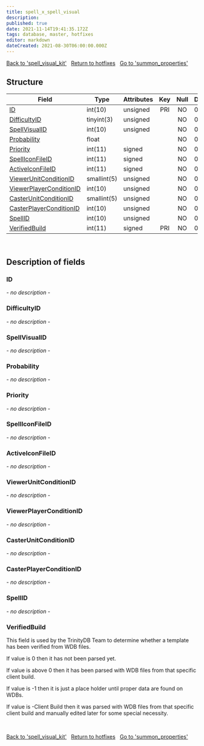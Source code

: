 ```yaml
---
title: spell_x_spell_visual
description: 
published: true
date: 2021-11-14T19:41:35.172Z
tags: database, master, hotfixes
editor: markdown
dateCreated: 2021-08-30T06:00:00.000Z
---
```


<a href="https://trinitycore.info/de/database/master/hotfixes/spell_visual_kit" class="mt-5 v-btn v-btn--depressed v-btn--flat v-btn--outlined theme--light v-size--default darkblue--text text--lighten-3"><span class="v-btn__content"><i aria-hidden="true" class="v-icon notranslate v-icon--left mdi mdi-arrow-left theme--light"></i><span>Back to 'spell_visual_kit'</span></span></a>&nbsp;&nbsp;&nbsp;<a href="https://trinitycore.info/de/database/master/hotfixes/home" class="mt-5 v-btn v-btn--depressed v-btn--flat v-btn--outlined theme--light v-size--default darkblue--text text--lighten-3"><span class="v-btn__content"><i aria-hidden="true" class="v-icon notranslate v-icon--left mdi mdi-home-outline theme--light"></i><span>Return to hotfixes</span></span></a>&nbsp;&nbsp;&nbsp;<a href="https://trinitycore.info/de/database/master/hotfixes/summon_properties" class="mt-5 v-btn v-btn--depressed v-btn--flat v-btn--outlined theme--light v-size--default darkblue--text text--lighten-3"><span class="v-btn__content"><span>Go to 'summon_properties'</span><i aria-hidden="true" class="v-icon notranslate v-icon--right mdi mdi-arrow-right theme--light"></i></span></a>

## Structure

| Field | Type | Attributes | Key | Null | Default | Extra | Comment |
| --- | --- | --- | :---: | :---: | --- | --- | --- |
| [ID](#id) | int(10) | unsigned | PRI | NO | 0 |  |  |
| [DifficultyID](#difficultyid) | tinyint(3) | unsigned |  | NO | 0 |  |  |
| [SpellVisualID](#spellvisualid) | int(10) | unsigned |  | NO | 0 |  |  |
| [Probability](#probability) | float |  |  | NO | 0 |  |  |
| [Priority](#priority) | int(11) | signed |  | NO | 0 |  |  |
| [SpellIconFileID](#spelliconfileid) | int(11) | signed |  | NO | 0 |  |  |
| [ActiveIconFileID](#activeiconfileid) | int(11) | signed |  | NO | 0 |  |  |
| [ViewerUnitConditionID](#viewerunitconditionid) | smallint(5) | unsigned |  | NO | 0 |  |  |
| [ViewerPlayerConditionID](#viewerplayerconditionid) | int(10) | unsigned |  | NO | 0 |  |  |
| [CasterUnitConditionID](#casterunitconditionid) | smallint(5) | unsigned |  | NO | 0 |  |  |
| [CasterPlayerConditionID](#casterplayerconditionid) | int(10) | unsigned |  | NO | 0 |  |  |
| [SpellID](#spellid) | int(10) | unsigned |  | NO | 0 |  |  |
| [VerifiedBuild](#verifiedbuild) | int(11) | signed | PRI | NO | 0 |  |  |
&nbsp;
## Description of fields

### ID
*- no description -*
&nbsp;

### DifficultyID
*- no description -*
&nbsp;

### SpellVisualID
*- no description -*
&nbsp;

### Probability
*- no description -*
&nbsp;

### Priority
*- no description -*
&nbsp;

### SpellIconFileID
*- no description -*
&nbsp;

### ActiveIconFileID
*- no description -*
&nbsp;

### ViewerUnitConditionID
*- no description -*
&nbsp;

### ViewerPlayerConditionID
*- no description -*
&nbsp;

### CasterUnitConditionID
*- no description -*
&nbsp;

### CasterPlayerConditionID
*- no description -*
&nbsp;

### SpellID
*- no description -*
&nbsp;

### VerifiedBuild
This field is used by the TrinityDB Team to determine whether a template has been verified from WDB files.

If value is 0 then it has not been parsed yet.

If value is above 0 then it has been parsed with WDB files from that specific client build.

If value is -1 then it is just a place holder until proper data are found on WDBs.

If value is -Client Build then it was parsed with WDB files from that specific client build and manually edited later for some special necessity.

&nbsp;

<a href="https://trinitycore.info/de/database/master/hotfixes/spell_visual_kit" class="mt-5 v-btn v-btn--depressed v-btn--flat v-btn--outlined theme--light v-size--default darkblue--text text--lighten-3"><span class="v-btn__content"><i aria-hidden="true" class="v-icon notranslate v-icon--left mdi mdi-arrow-left theme--light"></i><span>Back to 'spell_visual_kit'</span></span></a>&nbsp;&nbsp;&nbsp;<a href="https://trinitycore.info/de/database/master/hotfixes/home" class="mt-5 v-btn v-btn--depressed v-btn--flat v-btn--outlined theme--light v-size--default darkblue--text text--lighten-3"><span class="v-btn__content"><i aria-hidden="true" class="v-icon notranslate v-icon--left mdi mdi-home-outline theme--light"></i><span>Return to hotfixes</span></span></a>&nbsp;&nbsp;&nbsp;<a href="https://trinitycore.info/de/database/master/hotfixes/summon_properties" class="mt-5 v-btn v-btn--depressed v-btn--flat v-btn--outlined theme--light v-size--default darkblue--text text--lighten-3"><span class="v-btn__content"><span>Go to 'summon_properties'</span><i aria-hidden="true" class="v-icon notranslate v-icon--right mdi mdi-arrow-right theme--light"></i></span></a>


